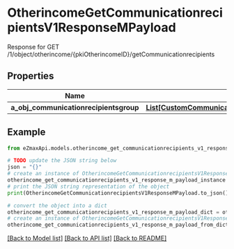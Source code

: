 # OtherincomeGetCommunicationrecipientsV1ResponseMPayload

Response for GET /1/object/otherincome/{pkiOtherincomeID}/getCommunicationrecipients

## Properties

Name | Type | Description | Notes
------------ | ------------- | ------------- | -------------
**a_obj_communicationrecipientsgroup** | [**List[CustomCommunicationrecipientsgroupResponse]**](CustomCommunicationrecipientsgroupResponse.md) |  | 

## Example

```python
from eZmaxApi.models.otherincome_get_communicationrecipients_v1_response_m_payload import OtherincomeGetCommunicationrecipientsV1ResponseMPayload

# TODO update the JSON string below
json = "{}"
# create an instance of OtherincomeGetCommunicationrecipientsV1ResponseMPayload from a JSON string
otherincome_get_communicationrecipients_v1_response_m_payload_instance = OtherincomeGetCommunicationrecipientsV1ResponseMPayload.from_json(json)
# print the JSON string representation of the object
print(OtherincomeGetCommunicationrecipientsV1ResponseMPayload.to_json())

# convert the object into a dict
otherincome_get_communicationrecipients_v1_response_m_payload_dict = otherincome_get_communicationrecipients_v1_response_m_payload_instance.to_dict()
# create an instance of OtherincomeGetCommunicationrecipientsV1ResponseMPayload from a dict
otherincome_get_communicationrecipients_v1_response_m_payload_from_dict = OtherincomeGetCommunicationrecipientsV1ResponseMPayload.from_dict(otherincome_get_communicationrecipients_v1_response_m_payload_dict)
```
[[Back to Model list]](../README.md#documentation-for-models) [[Back to API list]](../README.md#documentation-for-api-endpoints) [[Back to README]](../README.md)


